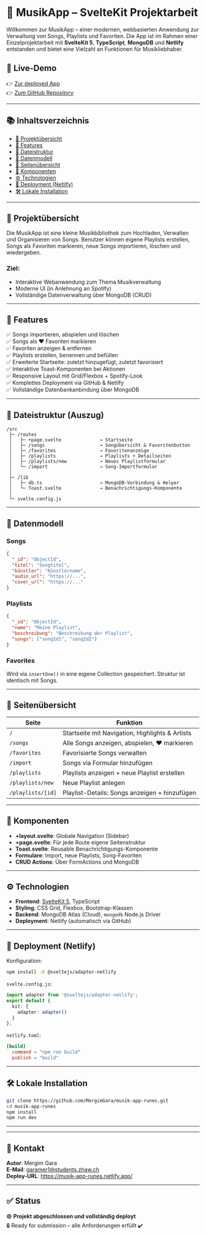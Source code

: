 # 🎵 MusikApp – SvelteKit Projektarbeit

Willkommen zur MusikApp – einer modernen, webbasierten Anwendung zur Verwaltung von Songs, Playlists und Favoriten. Die App ist im Rahmen einer Einzelprojektarbeit mit **SvelteKit 5**, **TypeScript**, **MongoDB** und **Netlify** entstanden und bietet eine Vielzahl an Funktionen für Musikliebhaber.

## 🔗 Live-Demo

👉 [Zur deployed App](https://musik-app-runes.netlify.app/)  
👉 [Zum GitHub Repository](https://github.com/MergimGara/musik-app-runes)

---

## 📚 Inhaltsverzeichnis

- [🎯 Projektübersicht](#-projektübersicht)
- [🧠 Features](#-features)
- [📁 Dateistruktur](#-dateistruktur)
- [🧩 Datenmodell](#-datenmodell)
- [📄 Seitenübersicht](#-seitenübersicht)
- [🧱 Komponenten](#-komponenten)
- [⚙️ Technologien](#️-technologien)
- [🚀 Deployment (Netlify)](#-deployment-netlify)
- [🛠️ Lokale Installation](#️-lokale-installation)
  

---

## 🎯 Projektübersicht

Die MusikApp ist eine kleine Musikbibliothek zum Hochladen, Verwalten und Organisieren von Songs. Benutzer können eigene Playlists erstellen, Songs als Favoriten markieren, neue Songs importieren, löschen und wiedergeben.

### Ziel:
- Interaktive Webanwendung zum Thema Musikverwaltung
- Moderne UI (in Anlehnung an Spotify)
- Vollständige Datenverwaltung über MongoDB (CRUD)

---

## 🧠 Features

✅ Songs importieren, abspielen und löschen  
✅ Songs als ❤️ Favoriten markieren  
✅ Favoriten anzeigen & entfernen  
✅ Playlists erstellen, benennen und befüllen  
✅ Erweiterte Startseite: zuletzt hinzugefügt, zuletzt favorisiert  
✅ Interaktive Toast-Komponenten bei Aktionen  
✅ Responsive Layout mit Grid/Flexbox + Spotify-Look  
✅ Komplettes Deployment via GitHub & Netlify  
✅ Vollständige Datenbankanbindung über MongoDB

---

## 📁 Dateistruktur (Auszug)

```
/src
 ├─ /routes
 │   ├─ +page.svelte              → Startseite
 │   ├─ /songs                    → Songübersicht & Favoritenbutton
 │   ├─ /favorites                → Favoritenanzeige
 │   ├─ /playlists                → Playlists + Detailseiten
 │   ├─ /playlists/new            → Neues Playlistformular
 │   └─ /import                   → Song-Importformular
 │
 ├─ /lib
 │   ├─ db.ts                     → MongoDB-Verbindung & Helper
 │   └─ Toast.svelte              → Benachrichtigungs-Komponente
 │
 └─ svelte.config.js
```

---

## 🧩 Datenmodell

### Songs

```json
{
  "_id": "ObjectId",
  "titel": "Songtitel",
  "künstler": "Künstlername",
  "audio_url": "https://...",
  "cover_url": "https://..."
}
```

### Playlists

```json
{
  "_id": "ObjectId",
  "name": "Meine Playlist",
  "beschreibung": "Beschreibung der Playlist",
  "songs": ["songId1", "songId2"]
}
```

### Favorites

Wird via `insertOne()` in eine eigene Collection gespeichert. Struktur ist identisch mit Songs.

---

## 📄 Seitenübersicht

| Seite              | Funktion                                           |
|--------------------|----------------------------------------------------|
| `/`                | Startseite mit Navigation, Highlights & Artists   |
| `/songs`           | Alle Songs anzeigen, abspielen, ❤️ markieren      |
| `/favorites`       | Favorisierte Songs verwalten                      |
| `/import`          | Songs via Formular hinzufügen                     |
| `/playlists`       | Playlists anzeigen + neue Playlist erstellen      |
| `/playlists/new`   | Neue Playlist anlegen                             |
| `/playlists/[id]`  | Playlist-Details: Songs anzeigen + hinzufügen     |

---

## 🧱 Komponenten

- **+layout.svelte**: Globale Navigation (Sidebar)
- **+page.svelte**: Für jede Route eigene Seitenstruktur
- **Toast.svelte**: Reusable Benachrichtigungs-Komponente
- **Formulare**: Import, neue Playlists, Song-Favoriten
- **CRUD Actions**: Über FormActions und MongoDB

---

## ⚙️ Technologien

- **Frontend**: [SvelteKit 5](https://kit.svelte.dev/), TypeScript
- **Styling**: CSS Grid, Flexbox, Bootstrap-Klassen
- **Backend**: MongoDB Atlas (Cloud), `mongodb` Node.js Driver
- **Deployment**: Netlify (automatisch via GitHub)

---

## 🚀 Deployment (Netlify)

Konfiguration:

```bash
npm install -D @sveltejs/adapter-netlify
```

`svelte.config.js`:

```ts
import adapter from '@sveltejs/adapter-netlify';
export default {
  kit: {
    adapter: adapter()
  }
};
```

`netlify.toml`:

```toml
[build]
  command = "npm run build"
  publish = "build"
```

---

## 🛠️ Lokale Installation

```bash
git clone https://github.com/MergimGara/musik-app-runes.git
cd musik-app-runes
npm install
npm run dev
```

---

---

## 📮 Kontakt

**Autor**: Mergim Gara  
**E-Mail**: garamer1@students.zhaw.ch  
**Deploy-URL**: https://musik-app-runes.netlify.app/

---

## ✅ Status

🟢 **Projekt abgeschlossen und vollständig deployt**  
🔒 Ready for submission – alle Anforderungen erfüllt ✔️

